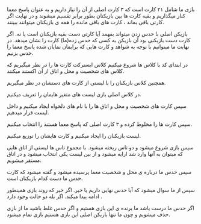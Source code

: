 بازی ما شامل ۲۱ کارت است که ۳ کارت اصلی از آن را نیاز داریم و به عنوان پاسخ معما کنار میگذاریم و بقیه کارت ها بین بازیکنان بطور برابر تقسیم میشوند و در نهایت اگر کارتی باقی بماند ، کارت های باقی مانده را همه ی بازیکنان میتوانند ببینند.


بازیکن اصلی با حدس زدن میتواند بفهمد آیا کارتی دست بقیه بازیکنان است یا نه. اگر کارت دست بازیکنی بود آن بازیکن به کسی که حدس زده(ما) کارت را نشان میدهد.
در نهایت ما میتوانیم با توجه به شواهد و کارت هایی که برایمان نمایان شده پاسخ معما را حدس بزنیم.

در ابتدای کد با کلاس ها شروع میکنیم
کلاس ابسترکت کارت ها را در نظر میگیریم که کلاس های شخصیت و محل و اتاق از آن اکستند میکنند.

همچنین کلاس بازیکنان را با لیستی از کارت های دستشان در نظر میگیریم.

در کلاس اصلی بازی لیست های متغیر هایمان را تعریف میکنیم.

سپس کارت های شخصیت و محل و اتاق ها را با نام های دلخواه ایجاد میکنیم و داخل لیست قرار میدهیم.

سپس کارت ها را مخلوط کرده و ۳ کارت اصلی که پاسخ معما هستند را انتخاب میکنیم.

لیست بازیکنان را ایجاد میکنیم و کارت هایشان را توزیع میکنیم.

سپس بازی شروع میشود و دو تاس ریخته میشود.
با مجموع تاس ها لیستی از اتاق هایی که میتوان به آنها وارد شد ارایه میشود و از بین لیست یکی انتخاب میشود و در اتاق مستقر میشویم.

سپس حدس ما درباره ی محل و شخصیت معما پرسیده میشود و گفته میشود که کارت حدس ما دست کدام بازیکنان است.

سپس از ما سوال میشود که آیا حدس نهایی داریم یا خیر. اگر خیر که روند بازی همینطور ادامه پیدا میکند. اگر بله دو حالت وجود دارد .

اگر حدس ما درست باشد ما برنده ی این بازی هستیم و اگر حدس غلط باشید ما از بازی حذف میشویم و چون ما تنها بازیکن اصلی این بازی هستیم بازی تمام میشود.
